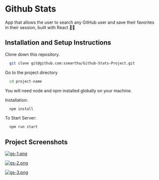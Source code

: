 
# Github Stats

App that allows the user to search any GitHub user and save their favorites in their session, built with React 🚀✨




## Installation and Setup Instructions

Clone down this repository.

```bash
  git clone git@github.com:ssmartha/Github-Stats-Project.git
```

Go to the project directory

```bash
  cd project-name
```

You will need node and npm installed globally on your machine.

Installation:

```bash
  npm install
```

To Start Server:

```bash
  npm run start
```



## Project Screenshots

[![gs-1.png](https://i.postimg.cc/zfX5ZM8x/gs-1.png)](https://postimg.cc/yD520LJR)

[![gs-2.png](https://i.postimg.cc/qMjjDZDJ/gs-2.png)](https://postimg.cc/zVHCVp16)

[![gs-3.png](https://i.postimg.cc/13dMsVZb/gs-3.png)](https://postimg.cc/qN82GRqG)

